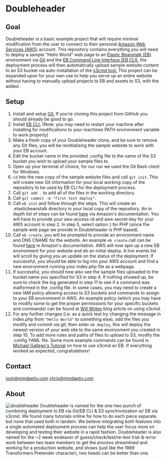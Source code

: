 # Doubleheader
## Goal
Doubleheader is a basic example project that will require minimal modification from the user to connect to their personal [Amazon Web Services (AWS)](http://aws.amazon.com/) account.  This repository contains everything you will need to deploy a sample "Hello World" web page to an [Elastic Beanstalk (EB)](http://aws.amazon.com/elasticbeanstalk/) environment via [Git](https://git-scm.com/) and the [EB Command Line Interface (EB CLI)](http://docs.aws.amazon.com/elasticbeanstalk/latest/dg/eb-cli3.html), the deployment process will then automatically upload sample website content to an S3 bucket via auto-installation of the [s3cmd tool.](https://github.com/s3tools/s3cmd)  This project can be expanded upon for your own use to help you serve up an entire website without having to manually upload projects to EB and assets to S3, with the added .

## Setup
1. Install and setup [Git.](https://git-scm.com/) If you're cloning this project from GitHub you should already be good to go.
2. Install [EB CLI.](http://docs.aws.amazon.com/elasticbeanstalk/latest/dg/eb-cli3-install.html) (Note: you may need to restart your machine after installing for modifications to your machines PATH environment variable to work properly)
3. Make a fresh copy of your Doubleheader clone, and be sure to remove any Git files, you will be reinitializing the sample website to work with your EB account.
4. Edit the bucket name in the provided .config file to the name of the S3 bucket you wish to upload your sample files to.
5. Open up your terminal of choice, for our run we used the Git Bash client for Windows.
6. `cd` into the new copy of the sample website files and call `git init`.  This will create new Git information for your local working copy of the repository to be used by EB CLI for the deployment process.
7. Call `git add .` to add all of the files in the working directory.
8. Call `git commit -m "first test deploy"`.
9. Call `eb init` and follow through the steps.  This will create an .elasticbeanstalk directory in your local copy of the repository.  An in depth list of steps can be found [here](http://docs.aws.amazon.com/elasticbeanstalk/latest/dg/eb-cli3-configuration.html) via Amazon's documentation.  You will have to provide your aws-access-id and aws-secret-key for your AWS account in step 2.  In step 5, select option `2` for PHP (since the sample web page we provide in Doubleheader is PHP based).
10. Call `eb create`, you will be prompted to provide an environment name and DNS CNAME for the website.  An example `eb create` call can be found [here](http://docs.aws.amazon.com/elasticbeanstalk/latest/dg/eb-cli3-getting-started.html) in Amazon's documentation.  AWS will now spin up a new EB environment for your website and do an initial deploy.  A live events list will scroll by giving you an update on the status of the deployment.  If successful, you should be able to log into your AWS account and find a new environment running your index.php file as a webpage.
11. If successful, you should now also see the sample files uploaded to the bucket name you specified for S3 in step 4.  If nothing showed up, be sure to check the log generated in step 11 to see if a command was malformed in the .config file.  In some cases, you may need to create a new IAM policy allowing access to S3 buckets and commands to assign to your EB environment in AWS.  An example policy (which you may have to modify some to get the proper permissions for your specific buckets and commands) can be found at [Will Writes](http://blog.willj.net/2014/04/18/aws-iam-policy-for-allowing-s3cmd-to-sync-to-an-s3-bucket/) blog article on using s3cmd.
12. For any further changes (i.e. as a quick test try changing the message in index.php from `"Hello World"` to something else), add the files you modify and commit via git, then enter `eb deploy`, this will deploy the newest version of your web site to the same environment you created in step 10.  To add more rules and paths of files to upload to S3, modify the .config YAML file.  Some more example commands can be found in [Michael Gallego's Tutorial](http://www.michaelgallego.fr/blog/2013/07/11/automatically-upload-assets-to-s3-when-deploying-to-elastic-beanstalk/) on how to use s3cmd w/ EB.
If everything worked as expected, congratulations!

## Contact
josh@mindaptiv.com
chris@mindaptiv.com

## About
![doubleheader](https://cloud.githubusercontent.com/assets/2531841/8708009/99414c76-2af6-11e5-8c4b-0b064189a783.jpg)
Doubleheader is named for the one-two punch of combining deployment to EB via Git/EB CLI & S3 synchronization w/ EB via s3cmd.  We found many tutorials online for how to do each piece separate, but none that used both in tandem.  We believe integrating both features into a single automated deployment process can help the user focus more on developing and testing their website in a rapid fashion.  Doubleheader is also named for the ~2 week endeavor of guess/check/test/re-test trial-&-error work between two team members to get the process streamlined and working for a production website, and shows (just like the 1989 Transformers Pretender character), two heads can be better than one.
